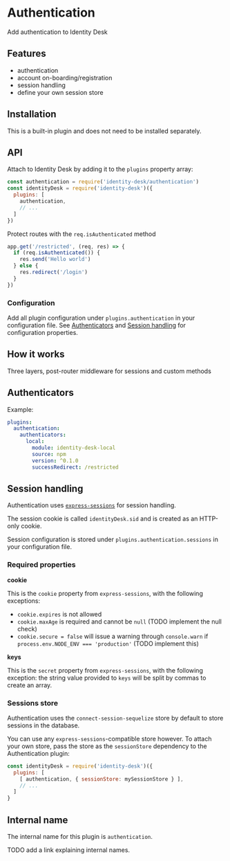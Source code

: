 # Authentication

Add authentication to Identity Desk

## Features

  - authentication
  - account on-boarding/registration
  - session handling
  - define your own session store

## Installation

This is a built-in plugin and does not need to be installed separately.

## API

Attach to Identity Desk by adding it to the `plugins` property array:

```javascript
const authentication = require('identity-desk/authentication')
const identityDesk = require('identity-desk')({
  plugins: [
    authentication,
    // ...
  ]
})
```

Protect routes with the `req.isAuthenticated` method

```javascript
app.get('/restricted', (req, res) => {
  if (req.isAuthenticated()) {
    res.send('Hello world')
  } else {
    res.redirect('/login')
  }
})
```

### Configuration

Add all plugin configuration under `plugins.authentication` in your configuration file. See [Authenticators](#authenticators) and [Session handling](#session-handling) for configuration properties.

## How it works

Three layers, post-router middleware for sessions and custom methods

## Authenticators

Example:

```yaml
plugins:
  authentication:
    authenticators:
      local:
        module: identity-desk-local
        source: npm
        version: ^0.1.0
        successRedirect: /restricted
```

## Session handling

Authentication uses [`express-sessions`](https://github.com/expressjs/session) for session handling.

The session cookie is called `identityDesk.sid` and is created as an HTTP-only cookie.

Session configuration is stored under `plugins.authentication.sessions` in your configuration file.

### Required properties

**cookie**

This is the `cookie` property from `express-sessions`, with the following exceptions:

  - `cookie.expires` is not allowed
  - `cookie.maxAge` is required and cannot be `null` (TODO implement the null check)
  - `cookie.secure = false` will issue a warning through `console.warn` if `process.env.NODE_ENV === 'production'` (TODO implement this)

**keys**

This is the `secret` property from `express-sessions`, with the following exception: the string value provided to `keys` will be split by commas to create an array.

### Sessions store

Authentication uses the `connect-session-sequelize` store by default to store sessions in the database.

You can use any `express-sessions`-compatible store however. To attach your own store, pass the store as the `sessionStore` dependency to the Authentication plugin:

```javascript
const identityDesk = require('identity-desk')({
  plugins: [
    [ authentication, { sessionStore: mySessionStore } ],
    // ...
  ]
}
```

## Internal name

The internal name for this plugin is `authentication`.

TODO add a link explaining internal names.